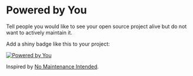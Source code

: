 # Powered by You

Tell people you would like to see your open source project alive but do not want to actively maintain it.

Add a shiny badge like this to your project:

[![Powered by You](http://sapegin.github.io/powered-by-you/badge.svg)](http://sapegin.github.io/powered-by-you/)

Inspired by [No Maintenance Intended](https://github.com/potch/unmaintained.tech).
